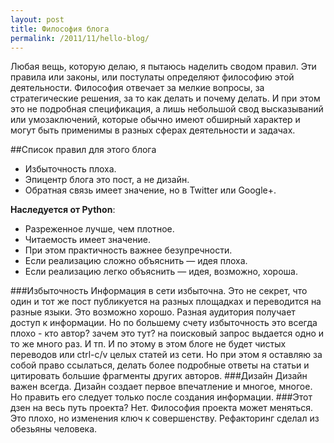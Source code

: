 ```yaml
---
layout: post
title: Философия блога
permalink: /2011/11/hello-blog/
---
```


Любая вещь, которую делаю, я пытаюсь наделить сводом правил. Эти правила или законы, или постулаты определяют философию этой деятельности. Философия отвечает за мелкие вопросы, за стратегические решения, за то как делать и почему делать. И при этом это не подробная спецификация, а лишь небольшой свод высказываний или умозаключений, которые обычно имеют обширный характер и могут быть применимы в разных сферах деятельности и задачах.

##Список правил для этого блога

  - Избыточность плоха.
  - Эпицентр блога это пост, а не дизайн.
  - Обратная связь имеет значение, но в Twitter или Google+.

**Наследуется от Python**:

  - Разреженное лучше, чем плотное.
  - Читаемость имеет значение.
  - При этом практичность важнее безупречности.
  - Если реализацию сложно объяснить — идея плоха.
  - Если реализацию легко объяснить — идея, возможно, хороша.

###Избыточность
Информация в сети избыточна. Это не секрет, что один и тот же пост публикуется на разных площадках и переводится на разные языки. Это возможно хорошо. Разная аудитория получает доступ к информации. Но по большему счету избыточность это всегда плохо - кто автор? зачем это тут? на поисковый запрос выдается одно и то же много раз. И тп.
И по этому в этом блоге не будет чистых переводов или ctrl-c/v целых статей из сети. Но при этом я оставляю за собой право ссылаться, делать более подробные ответы на статьи и цитировать большие фрагменты других авторов.
###Дизайн
Дизайн важен всегда. Дизайн создает первое впечатление и многое, многое. Но править его следует только после создания информации.
###Этот дзен на весь путь проекта?
Нет. Философия проекта может меняться. Это плохо, но изменения ключ к совершенству. Рефакторинг сделал из обезьяны человека.




